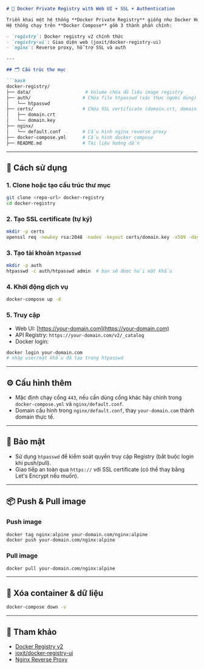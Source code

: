 

````markdown
# 🐳 Docker Private Registry with Web UI + SSL + Authentication

Triển khai một hệ thống **Docker Private Registry** giống như Docker Hub, có giao diện web quản lý, bảo vệ bằng SSL và xác thực người dùng (`htpasswd`).  
Hệ thống chạy trên **Docker Compose** gồm 3 thành phần chính:

- `registry`: Docker registry v2 chính thức
- `registry-ui`: Giao diện web (joxit/docker-registry-ui)
- `nginx`: Reverse proxy, hỗ trợ SSL và auth

---

## 🗂 Cấu trúc thư mục

```bash
docker-registry/
├── data/                    # Volume chứa dữ liệu image registry
├── auth/                   # Chứa file htpasswd (xác thực người dùng)
│   └── htpasswd
├── certs/                  # Chứa SSL certificate (domain.crt, domain.key)
│   ├── domain.crt
│   └── domain.key
├── nginx/
│   └── default.conf        # Cấu hình nginx reverse proxy
├── docker-compose.yml      # Cấu hình docker compose
├── README.md               # Tài liệu hướng dẫn
````

---

## 🚀 Cách sử dụng

### 1. Clone hoặc tạo cấu trúc thư mục

```bash
git clone <repo-url> docker-registry
cd docker-registry
```

### 2. Tạo SSL certificate (tự ký)

```bash
mkdir -p certs
openssl req -newkey rsa:2048 -nodes -keyout certs/domain.key -x509 -days 365 -out certs/domain.crt
```

### 3. Tạo tài khoản `htpasswd`

```bash
mkdir -p auth
htpasswd -c auth/htpasswd admin  # bạn sẽ được hỏi mật khẩu
```

### 4. Khởi động dịch vụ

```bash
docker-compose up -d
```

### 5. Truy cập

* Web UI: [https://your-domain.com](https://your-domain.com)
* API Registry: `https://your-domain.com/v2/_catalog`
* Docker login:

```bash
docker login your-domain.com
# nhập user/mật khẩu đã tạo trong htpasswd
```

---

## ⚙ Cấu hình thêm

* Mặc định chạy cổng `443`, nếu cần dùng cổng khác hãy chỉnh trong `docker-compose.yml` và `nginx/default.conf`.
* Domain cấu hình trong `nginx/default.conf`, thay `your-domain.com` thành domain thực tế.

---

## 🔐 Bảo mật

* Sử dụng `htpasswd` để kiểm soát quyền truy cập Registry (bắt buộc login khi push/pull).
* Giao tiếp an toàn qua `https://` với SSL certificate (có thể thay bằng Let's Encrypt nếu muốn).

---

## 📦 Push & Pull image

### Push image

```bash
docker tag nginx:alpine your-domain.com/nginx:alpine
docker push your-domain.com/nginx:alpine
```

### Pull image

```bash
docker pull your-domain.com/nginx:alpine
```

---

## 🧹 Xóa container & dữ liệu

```bash
docker-compose down -v
```

---

## 📝 Tham khảo

* [Docker Registry v2](https://docs.docker.com/registry/)
* [joxit/docker-registry-ui](https://github.com/Joxit/docker-registry-ui)
* [Nginx Reverse Proxy](https://docs.nginx.com)

```



